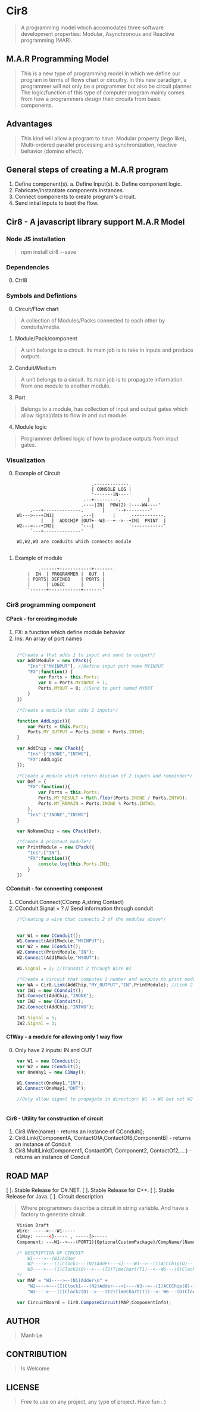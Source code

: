 ﻿# Cir8
> A programming model which accomodates three software development properties: Modular, Asynchronous and Reactive programming (MAR).

## M.A.R Programming Model
> This is a new type of programming model in which we define our program in terms of flows chart or circuitry.
> In this new paradigm, a programmer will not only be a programmer but also be circuit planner.
> The logic/function of this type of computer program mainly comes from how a programmers design their circuits from basic components.

## Advantages
> This kind will allow a program to have: Modular property (lego like), Multi-ordered parallel processing and synchronization, reactive behavior (domino effect).

## General steps of creating a M.A.R program
1. Define component(s).
	a. Define Input(s).
	b. Define component logic.
2. Fabricate/instantiate components instances.
3. Connect components to create program's circuit.
4. Send intial inputs to boot the flow.

## Cir8 - A javascript library support M.A.R Model

### Node JS installation
> npm install cir8 --save

### Dependencies
0. Ctrl8

### Symbols and Defintions
0. Circuit/Flow chart
> A collection of Modules/Packs connected to each other by conduits/media.

1. Module/Pack/component
>A unit belongs to a circuit. Its main job is to take in inputs and produce outputs.

2. Conduit/Medium
>A unit belongs to a circuit. Its main job is to propagate information from one module to another module.

3. Port
>Belongs to a module, has collection of input and output gates which allow signal/data to flow in and out module.

4. Module logic
>Programmer defined logic of how to produce outputs from input gates.

### Visualization 

0. Example of Circuit
```
						   		.-------------.
						   		| CONSOLE LOG |
						   		'-------IN----'
				    		 .--+---------.          |
				            .----|IN|  POW(2) |----W4----'
		 .---+--------------.	    |    '--+---------'
	W1--->---+IN1|          .---|       |     .------------.
	         |   |  ADDCHIP |OUT+--W3---+-->--+IN|  PRINT  |
	W2--->---+IN2|	        '---|             '------------'
		 `---+--------------'

	W1,W2,W3 are conduits which connects module


```           
1. Example of module
```
        	.------+------------+-------.
		|  IN  | PROGRAMMER |  OUT  |
		| PORTS| DEFINED    | PORTS |
		|      | LOGIC	    |       |
		'------+------------+-------'
```

### Cir8 programming component
#### CPack - for creating module
1. FX: a function which define module behavior
2. Ins: An array of port names
```javascript
	
	/*Create a that adds 1 to input and send to output*/
	var Add1Module = new CPack({
		"Ins":["MYINPUT"], //Define input port name MYINPUT
		"FX":function() {
			var Ports = this.Ports;
			var O = Ports.MYINPUT + 1;
			Ports.MYOUT = O; //Send to port named MYOUT
		}
	})	

	/*Create a module that adds 2 inputs*/

	function AddLogic(){
		var Ports = this.Ports;		
		Ports.MY_OUTPUT = Ports.INONE + Ports.INTWO;
	}

	var AddChip = new CPack({
		"Ins":["INONE","INTWO"],
		"FX":AddLogic
	});

	/*Create a module which return divison of 2 inputs and remainder*/
	var Def = {
		"FX":function(){
			var Ports = this.Ports;		
			Ports.MY_RESULT = Math.floor(Ports.INONE / Ports.INTWO);
			Ports.MY_REMAIN = Ports.INONE % Ports.INTWO;
		},
		"Ins":["INONE","INTWO"]
	}

	var NoNameChip = new CPack(Def);

	/*Create A printout module*/
	var PrintModule = new CPack({
		"Ins":["IN"],
		"FX":function(){
			console.log(this.Ports.IN);
		}
	})

```
#### CConduit - for connecting component
1. CConduit.Connect(CComp A,string Contact)
2. CConduit.Signal = ? // Send information through conduit
```javascript
	/*Creating a wire that connects 2 of the modules above*/
	

	var W1 = new CConduit();
	W1.Connect(Add1Module,"MYINPUT");
	var W2 = new CConduit();
	W2.Connect(PrintModule,"IN");
	W2.Connect(Add1Module,"MYOUT");

	W1.Signal = 2; //Transmit 2 through Wire W1

	/*Create a circuit that computes 2 number and outputs to print module*/
	var WA = Cir8.Link(AddChip,"MY_OUTPUT","IN",PrintModule); //Link 2 contacts
	var IW1 = new CConduit();
	IW1.Connect(AddChip,"INONE");
	var IW2 = new CConduit();
	IW2.Connect(AddChip,"INTWO");

	IW1.Signal = 5;
	IW2.Signal = 3;

```
#### C1Way - a module for allowing only 1 way flow
0. Only have 2 inputs: IN and OUT
```javascript
	var W1 = new CConduit();
	var W2 = new CConduit();
	var OneWay1 = new C1Way();

	W1.Connect(OneWay1,"IN");
	W2.Connect(OneWay1,"OUT");

	//Only allow signal to propagate in direction: W1 -> W2 but not W2 -> W1;
	
```

#### Cir8 - Utility for construction of circuit
1. Cir8.Wire(name) - returns an instance of CConduit();
2. Cir8.Link(ComponentA, ContactOfA,ContactOfB,ComponentB) - returns an instance of Conduit
3. Cir8.MultiLink(Component1, ContactOf1, Component2, ContactOf2,....) - returns an instance of Conduit


## ROAD MAP
[ ]. Stable Release for C#.NET.
[ ]. Stable Release for C++.
[ ]. Stable Release for Java.
[ ]. Circuit description
> Where programmers describe a circuit in string variable. And have a factory to generate circuit.
```html
	Vision Draft 
	Wire: ----->---W1-----  
	C1Way: -----<]----- , -----[>-----
	Component: ---W1-->---(PORT1){OptionalCustomPackage}/CompName/[Namespace.Logic](Port2)-----<---W2----

```

```javascript
	/* DESCRIPTION OF CIRCUIT
        W1---->--(N1)Adder
        W2---->---(I)Clock1---(N2)Adder---<]----W3-->--(I)ACCChip(O)--->--W4--(I)DispChip
        W3---->---(I)Clock2(O)-->---(T2)TimeChart(T1)--<--W6---(O)Clock1
    */
	var MAP = "W1---->--(N1)Adder\n" +
        "W2---->---(I)Clock1---(N2)Adder---<]----W3-->--(I)ACCChip(O)--->--W4--(I)DispChip\n" +
        "W3---->---(I)Clock2(O)-->---(T2)TimeChart(T1)--<--W6---(O)Clock1";

	var CircuitBoard = Cir8.ComposeCircuit(MAP,ComponentInfo);

```




## AUTHOR
>Manh Le

## CONTRIBUTION
>Is Welcome

## LICENSE
>Free to use on any project, any type of project. Have fun : )